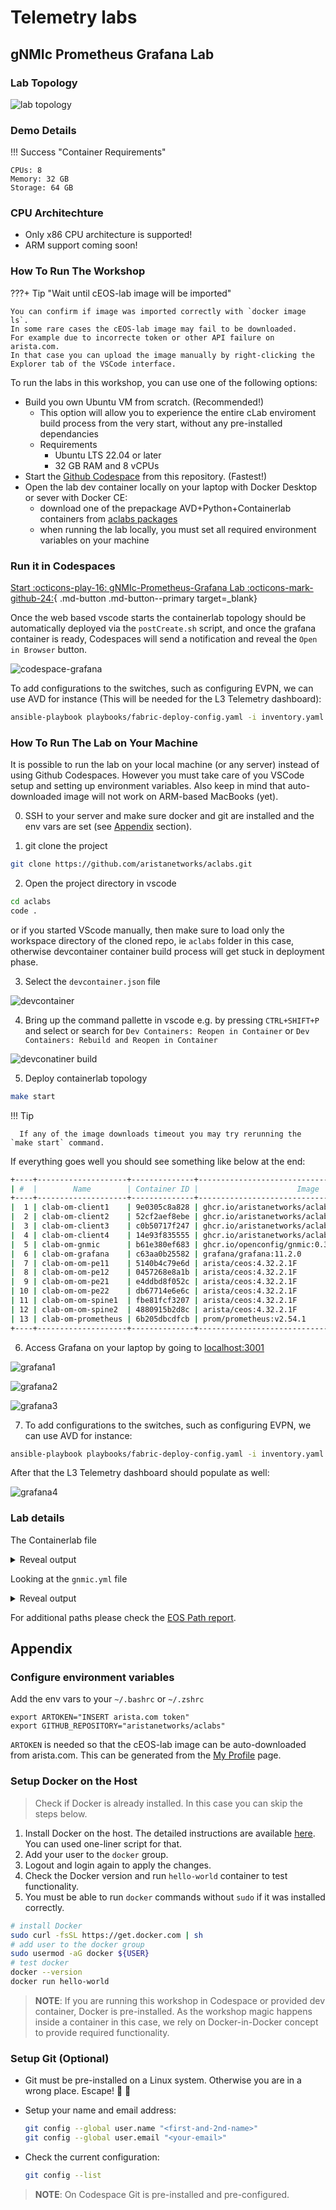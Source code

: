 # Telemetry labs

## gNMIc Prometheus Grafana Lab

### Lab Topology

![lab topology](assets/img/aclabs-telemetrylab-A.png)

### Demo Details

!!! Success "Container Requirements"

    CPUs: 8
    Memory: 32 GB
    Storage: 64 GB

### CPU Architechture

- Only x86 CPU architecture is supported!
- ARM support coming soon!

### How To Run The Workshop

???+ Tip "Wait until cEOS-lab image will be imported"

    You can confirm if image was imported correctly with `docker image ls`.
    In some rare cases the cEOS-lab image may fail to be downloaded.
    For example due to incorrecte token or other API failure on arista.com.
    In that case you can upload the image manually by right-clicking the Explorer tab of the VSCode interface.

To run the labs in this workshop, you can use one of the following options:

- Build you own Ubuntu VM from scratch. (Recommended!)
  - This option will allow you to experience the entire cLab enviroment build process from the very start, without any pre-installed dependancies
  - Requirements
    - Ubuntu LTS 22.04 or later
    - 32 GB RAM and 8 vCPUs
- Start the [Github Codespace](https://codespaces.new/noredistribution/aclabs/tree/main?quickstart=1&devcontainer_path=.devcontainer%2Fgnmic-prometheus-grafana%2Fdevcontainer.json) from this repository. (Fastest!)
- Open the lab dev container locally on your laptop with Docker Desktop or sever with Docker CE:
  - download one of the prepackage AVD+Python+Containerlab containers from [aclabs packages](https://github.com/aristanetworks/aclabs/pkgs/container/aclabs%2Flab-base)
  - when running the lab locally, you must set all required environment variables on your machine

### Run it in Codespaces

[Start :octicons-play-16: gNMIc-Prometheus-Grafana Lab :octicons-mark-github-24:](https://codespaces.new/noredistribution/aclabs/tree/main?quickstart=1&devcontainer_path=.devcontainer%2Fgnmic-prometheus-grafana%2Fdevcontainer.json){ .md-button .md-button--primary target=_blank}

Once the web based vscode starts the containerlab topology should be automatically deployed via the `postCreate.sh` script, and once the grafana container is ready, Codespaces will send a notification and reveal the `Open in Browser` button.

![codespace-grafana](assets/img/codespace-grafana.png)

To add configurations to the switches, such as configuring EVPN, we can use AVD for instance (This will be needed for the L3 Telemetry dashboard):

  ```bash
  ansible-playbook playbooks/fabric-deploy-config.yaml -i inventory.yaml
  ```

### How To Run The Lab on Your Machine

It is possible to run the lab on your local machine (or any server) instead of using Github Codespaces.
However you must take care of you VSCode setup and setting up environment variables. Also keep in mind that auto-downloaded image will not work on ARM-based MacBooks (yet).


0. SSH to your server and make sure docker and git are installed and the env vars are set (see [Appendix](#Appendix) section).

1. git clone the project

  ```bash
  git clone https://github.com/aristanetworks/aclabs.git
  ```

2. Open the project directory in vscode

  ```bash
  cd aclabs
  code .
  ```

  or if you started VScode manually, then make sure to load only the workspace directory of the cloned repo,
  ie `aclabs` folder in this case, otherwise devcontainer container build process will get stuck in deployment phase.

3. Select the `devcontainer.json` file

  ![devcontainer](assets/img/devcontainer.png)

4. Bring up the command pallette in vscode e.g. by pressing `CTRL+SHIFT+P` and select or search for `Dev Containers: Reopen in Container` or `Dev Containers: Rebuild and Reopen in Container`

  ![devconatiner build](assets/img/devcontainer-build.png)

5. Deploy containerlab topology

  ```bash
  make start
  ```

  !!! Tip

      If any of the image downloads timeout you may try rerunning the `make start` command.

  If everything goes well you should see something like below at the end:

  ```bash
  +----+--------------------+--------------+--------------------------------------------------+-------+---------+--------------------+--------------+
  | #  |        Name        | Container ID |                      Image                       | Kind  |  State  |    IPv4 Address    | IPv6 Address |
  +----+--------------------+--------------+--------------------------------------------------+-------+---------+--------------------+--------------+
  |  1 | clab-om-client1    | 9e0305c8a828 | ghcr.io/aristanetworks/aclabs/host-ubuntu:rev1.0 | linux | running | 172.144.100.8/24   | N/A          |
  |  2 | clab-om-client2    | 52cf2aef8ebe | ghcr.io/aristanetworks/aclabs/host-ubuntu:rev1.0 | linux | running | 172.144.100.9/24   | N/A          |
  |  3 | clab-om-client3    | c0b50717f247 | ghcr.io/aristanetworks/aclabs/host-ubuntu:rev1.0 | linux | running | 172.144.100.10/24  | N/A          |
  |  4 | clab-om-client4    | 14e93f835555 | ghcr.io/aristanetworks/aclabs/host-ubuntu:rev1.0 | linux | running | 172.144.100.11/24  | N/A          |
  |  5 | clab-om-gnmic      | b61e380ef683 | ghcr.io/openconfig/gnmic:0.38.2                  | linux | running | 172.144.100.200/24 | N/A          |
  |  6 | clab-om-grafana    | c63aa0b25582 | grafana/grafana:11.2.0                           | linux | running | 172.144.100.220/24 | N/A          |
  |  7 | clab-om-om-pe11    | 5140b4c79e6d | arista/ceos:4.32.2.1F                            | ceos  | running | 172.144.100.4/24   | N/A          |
  |  8 | clab-om-om-pe12    | 0457268e8a1b | arista/ceos:4.32.2.1F                            | ceos  | running | 172.144.100.5/24   | N/A          |
  |  9 | clab-om-om-pe21    | e4ddbd8f052c | arista/ceos:4.32.2.1F                            | ceos  | running | 172.144.100.6/24   | N/A          |
  | 10 | clab-om-om-pe22    | db67714e6e6c | arista/ceos:4.32.2.1F                            | ceos  | running | 172.144.100.7/24   | N/A          |
  | 11 | clab-om-om-spine1  | fbe81fcf3207 | arista/ceos:4.32.2.1F                            | ceos  | running | 172.144.100.2/24   | N/A          |
  | 12 | clab-om-om-spine2  | 4880915b2d8c | arista/ceos:4.32.2.1F                            | ceos  | running | 172.144.100.3/24   | N/A          |
  | 13 | clab-om-prometheus | 6b205dbcdfcb | prom/prometheus:v2.54.1                          | linux | running | 172.144.100.210/24 | N/A          |
  +----+--------------------+--------------+--------------------------------------------------+-------+---------+--------------------+--------------+
  ```

6. Access Grafana on your laptop by going to [localhost:3001](http://localhost:3001)

  ![grafana1](assets/img/aclabs-telemetryA-grafana-ex1.png)

  ![grafana2](assets/img/aclabs-telemetryA-grafana-ex2.png)

  ![grafana3](assets/img/aclabs-telemetryA-grafana-ex3.png)

7. To add configurations to the switches, such as configuring EVPN, we can use AVD for instance:

  ```bash
  ansible-playbook playbooks/fabric-deploy-config.yaml -i inventory.yaml
  ```

  After that the L3 Telemetry dashboard should populate as well:

  ![grafana4](assets/img/aclabs-telemetryA-grafana-ex4.png)

### Lab details

The Containerlab file

<details><summary>Reveal output</summary>
<p>

```yaml
--8<-- "../labs/gnmic-prometheus-grafana/clab/topology.clab.yml"
```

</p>
</details>

Looking at the `gnmic.yml` file

<details><summary>Reveal output</summary>
<p>

```bash
--8<-- "../labs/gnmic-prometheus-grafana/clab/gnmic.yml"
```

We can see that we're going to use `gnmic` to subscribe to several OpenConfig and EOS native paths
and write the data into Prometheus either in their raw states or modifying them
with [processors](https://gnmic.openconfig.net/user_guide/event_processors/intro/), which
are needed due to Prometheus only accepting numerical values.

</p>
</details>

For additional paths please check the [EOS Path report](https://www.arista.com/en/support/toi/path-support).

## Appendix

### Configure environment variables

Add the env vars to your `~/.bashrc` or `~/.zshrc`

```shell
export ARTOKEN="INSERT arista.com token"
export GITHUB_REPOSITORY="aristanetworks/aclabs"
```

`ARTOKEN` is needed so that the cEOS-lab image can be auto-downloaded from arista.com. This can be generated from the [My Profile](https://www.arista.com/en/users/profile)
 page.
### Setup Docker on the Host

> Check if Docker is already installed. In this case you can skip the steps below.

1. Install Docker on the host. The detailed instructions are available [here](https://docs.docker.com/engine/install/ubuntu/). You can used one-liner script for that.
2. Add your user to the `docker` group.
3. Logout and login again to apply the changes.
4. Check the Docker version and run `hello-world` container to test functionality.
5. You must be able to run `docker` commands without `sudo` if it was installed correctly.

```bash
# install Docker
sudo curl -fsSL https://get.docker.com | sh
# add user to the docker group
sudo usermod -aG docker ${USER}
# test docker
docker --version
docker run hello-world
```

> **NOTE**: If you are running this workshop in Codespace or provided dev container, Docker is pre-installed. As the workshop magic happens inside a container in this case, we rely on Docker-in-Docker concept to provide required functionality.

### Setup Git (Optional)

- Git must be pre-installed on a Linux system. Otherwise you are in a wrong place. Escape! 👾 🚀
- Setup your name and email address:

  ```bash
  git config --global user.name "<first-and-2nd-name>"
  git config --global user.email "<your-email>"
  ```

- Check the current configuration:

  ```bash
  git config --list
  ```

> **NOTE**: On Codespace Git is pre-installed and pre-configured.


